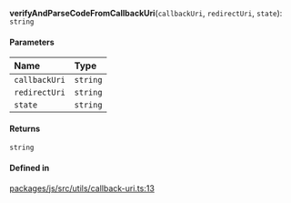 **verifyAndParseCodeFromCallbackUri**(`callbackUri`, `redirectUri`, `state`): `string`

#### Parameters

| Name          | Type     |
| :------------ | :------- |
| `callbackUri` | `string` |
| `redirectUri` | `string` |
| `state`       | `string` |

#### Returns

`string`

#### Defined in

[packages/js/src/utils/callback-uri.ts:13](https://github.com/logto-io/js/blob/f0f78e6/packages/js/src/utils/callback-uri.ts#L13)
